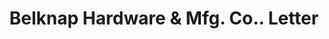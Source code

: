 ---
doi: 10.7916/D87382ZN
date_other: '1926'
date_other_textual: '1926'
form: correspondence
genre:
- Letters (correspondence)
name:
- Belknap Hardware & Mfg. Co.
object_in_context_url: https://biggert.cul.columbia.edu/items/view/ave_biggert_00313
subject_hierarchical_geographic:
- Louisville, Kentucky, United States
subject_name:
- Belknap Hardware & Mfg. Co.
title: Belknap Hardware & Mfg. Co.. Letter
sort_title: Belknap Hardware & Mfg. Co.. Letter
call_number: ave_biggert_00313
coordinates:
- 38.22533333333334,-85.74166666666667
pid: ave_biggert_00313
identifiers: ave_biggert_00313
thumbnail: https://derivativo-2.library.columbia.edu/iiif/2/ldpd:344259/full/!256,256/0/native.jpg
permalink: "/items/ave_biggert_00313/"
layout: iiif-image-page
---